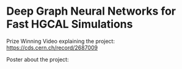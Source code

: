 # Deep Graph Neural Networks for Fast HGCAL Simulations

Prize Winning Video explaining the project: https://cds.cern.ch/record/2687009

Poster about the project: 

